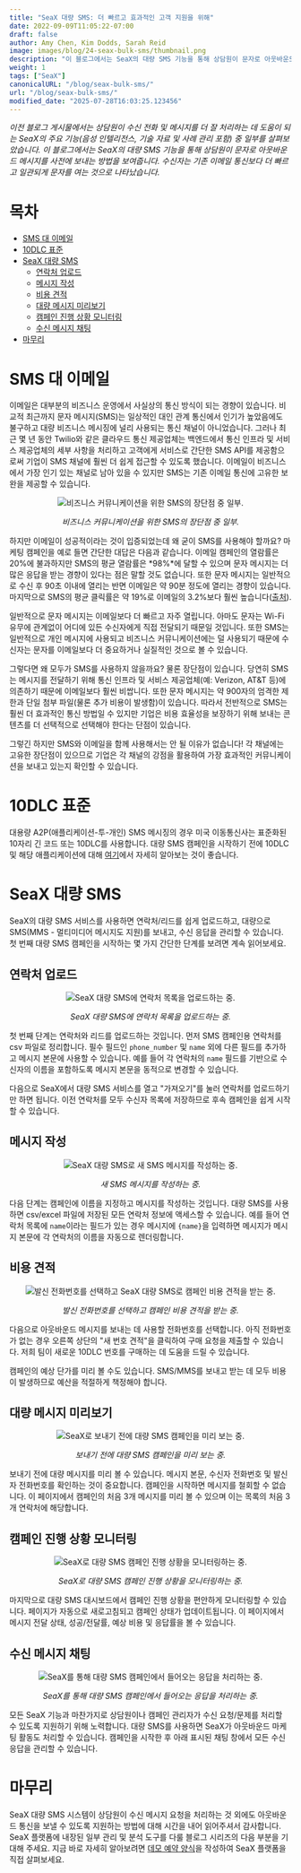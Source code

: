 ```yaml
---
title: "SeaX 대량 SMS: 더 빠르고 효과적인 고객 지원을 위해"
date: 2022-09-09T11:05:22-07:00
draft: false
author: Amy Chen, Kim Dodds, Sarah Reid
image: images/blog/24-seax-bulk-sms/thumbnail.png
description: "이 블로그에서는 SeaX의 대량 SMS 기능을 통해 상담원이 문자로 아웃바운드 메시지를 사전에 보내는 방법을 보여줍니다."
weight: 1
tags: ["SeaX"]
canonicalURL: "/blog/seax-bulk-sms/"
url: "/blog/seax-bulk-sms/"
modified_date: "2025-07-28T16:03:25.123456"
---
```


*이전 블로그 게시물에서는 상담원이 수신 전화 및 메시지를 더 잘 처리하는 데 도움이 되는 SeaX의 주요 기능(음성 인텔리전스, 기술 자료 및 사례 관리 포함) 중 일부를 살펴보았습니다. 이 블로그에서는 SeaX의 대량 SMS 기능을 통해 상담원이 문자로 아웃바운드 메시지를 사전에 보내는 방법을 보여줍니다. 수신자는 기존 이메일 통신보다 더 빠르고 일관되게 문자를 여는 것으로 나타났습니다.*

# 목차
- [SMS 대 이메일](#sms-vs-email)
- [10DLC 표준](#10dlc-standards)
- [SeaX 대량 SMS](#seax-bulk-sms)
    - [연락처 업로드](#contact-upload)
    - [메시지 작성](#message-composition)
    - [비용 견적](#cost-estimate)
    - [대량 메시지 미리보기](#bulk-message-preview)
    - [캠페인 진행 상황 모니터링](#campaign-progress-monitoring)
    - [수신 메시지 채팅](#incoming-message-chat)
- [마무리](#closing)

# SMS 대 이메일

이메일은 대부분의 비즈니스 운영에서 사실상의 통신 방식이 되는 경향이 있습니다. 비교적 최근까지 문자 메시지(SMS)는 일상적인 대인 관계 통신에서 인기가 높았음에도 불구하고 대량 비즈니스 메시징에 널리 사용되는 통신 채널이 아니었습니다. 그러나 최근 몇 년 동안 Twilio와 같은 클라우드 통신 제공업체는 백엔드에서 통신 인프라 및 서비스 제공업체의 세부 사항을 처리하고 고객에게 서비스로 간단한 SMS API를 제공함으로써 기업이 SMS 채널에 훨씬 더 쉽게 접근할 수 있도록 했습니다. 이메일이 비즈니스에서 가장 인기 있는 채널로 남아 있을 수 있지만 SMS는 기존 이메일 통신에 고유한 보완을 제공할 수 있습니다.

<center>
<img src="/images/blog/24-seax-bulk-sms/1-pros-cons.png" alt="비즈니스 커뮤니케이션을 위한 SMS의 장단점 중 일부."/>

*비즈니스 커뮤니케이션을 위한 SMS의 장단점 중 일부.*
</center>

하지만 이메일이 성공적이라는 것이 입증되었는데 왜 굳이 SMS를 사용해야 할까요? 마케팅 캠페인을 예로 들면 간단한 대답은 다음과 같습니다. 이메일 캠페인의 열람률은 20%에 불과하지만 SMS의 평균 열람률은 *98%*에 달할 수 있으며 문자 메시지는 더 많은 응답을 받는 경향이 있다는 점은 말할 것도 없습니다. 또한 문자 메시지는 일반적으로 수신 후 90초 이내에 열리는 반면 이메일은 약 90분 정도에 열리는 경향이 있습니다. 마지막으로 SMS의 평균 클릭률은 약 19%로 이메일의 3.2%보다 훨씬 높습니다([출처](https://manychat.com/blog/sms-vs-email-marketing-2021/)).

일반적으로 문자 메시지는 이메일보다 더 빠르고 자주 열립니다. 아마도 문자는 Wi-Fi 유무에 관계없이 어디에 있든 수신자에게 직접 전달되기 때문일 것입니다. 또한 SMS는 일반적으로 개인 메시지에 사용되고 비즈니스 커뮤니케이션에는 덜 사용되기 때문에 수신자는 문자를 이메일보다 더 중요하거나 실질적인 것으로 볼 수 있습니다.

그렇다면 왜 모두가 SMS를 사용하지 않을까요? 물론 장단점이 있습니다. 당연히 SMS는 메시지를 전달하기 위해 통신 인프라 및 서비스 제공업체(예: Verizon, AT&T 등)에 의존하기 때문에 이메일보다 훨씬 비쌉니다. 또한 문자 메시지는 약 900자의 엄격한 제한과 단일 첨부 파일(물론 추가 비용이 발생함)이 있습니다. 따라서 전반적으로 SMS는 훨씬 더 효과적인 통신 방법일 수 있지만 기업은 비용 효율성을 보장하기 위해 보내는 콘텐츠를 더 선택적으로 선택해야 한다는 단점이 있습니다.

그렇긴 하지만 SMS와 이메일을 함께 사용해서는 안 될 이유가 없습니다! 각 채널에는 고유한 장단점이 있으므로 기업은 각 채널의 강점을 활용하여 가장 효과적인 커뮤니케이션을 보내고 있는지 확인할 수 있습니다.

# 10DLC 표준

대용량 A2P(애플리케이션-투-개인) SMS 메시징의 경우 미국 이동통신사는 표준화된 10자리 긴 코드 또는 10DLC를 사용합니다. 대량 SMS 캠페인을 시작하기 전에 10DLC 및 해당 애플리케이션에 대해 [여기](https://support.twilio.com/hc/en-us/articles/1260800720410-What-is-A2P-10DLC-)에서 자세히 알아보는 것이 좋습니다.

# SeaX 대량 SMS

SeaX의 대량 SMS 서비스를 사용하면 연락처/리드를 쉽게 업로드하고, 대량으로 SMS(MMS - 멀티미디어 메시지도 지원)를 보내고, 수신 응답을 관리할 수 있습니다. 첫 번째 대량 SMS 캠페인을 시작하는 몇 가지 간단한 단계를 보려면 계속 읽어보세요.

## 연락처 업로드

<center>
<img src="/images/blog/24-seax-bulk-sms/2-contact-upload.png" alt="SeaX 대량 SMS에 연락처 목록을 업로드하는 중."/>

*SeaX 대량 SMS에 연락처 목록을 업로드하는 중.*
</center>

첫 번째 단계는 연락처와 리드를 업로드하는 것입니다. 먼저 SMS 캠페인용 연락처를 csv 파일로 정리합니다. 필수 필드인 `phone_number` 및 `name` 외에 다른 필드를 추가하고 메시지 본문에 사용할 수 있습니다. 예를 들어 각 연락처의 `name` 필드를 기반으로 수신자의 이름을 포함하도록 메시지 본문을 동적으로 변경할 수 있습니다.

다음으로 SeaX에서 대량 SMS 서비스를 열고 "가져오기"를 눌러 연락처를 업로드하기만 하면 됩니다. 이전 연락처를 모두 수신자 목록에 저장하므로 후속 캠페인을 쉽게 시작할 수 있습니다.

## 메시지 작성

<center>
<img src="/images/blog/24-seax-bulk-sms/3-message-draft.png" alt="SeaX 대량 SMS로 새 SMS 메시지를 작성하는 중."/>

*새 SMS 메시지를 작성하는 중.*
</center>

다음 단계는 캠페인에 이름을 지정하고 메시지를 작성하는 것입니다. 대량 SMS를 사용하면 csv/excel 파일에 저장된 모든 연락처 정보에 액세스할 수 있습니다. 예를 들어 연락처 목록에 `name`이라는 필드가 있는 경우 메시지에 `{name}`을 입력하면 메시지가 메시지 본문에 각 연락처의 이름을 자동으로 렌더링합니다.

## 비용 견적

<center>
<img src="/images/blog/24-seax-bulk-sms/4-cost-estimate.png" alt="발신 전화번호를 선택하고 SeaX 대량 SMS로 캠페인 비용 견적을 받는 중."/>

*발신 전화번호를 선택하고 캠페인 비용 견적을 받는 중.*
</center>

다음으로 아웃바운드 메시지를 보내는 데 사용할 전화번호를 선택합니다. 아직 전화번호가 없는 경우 오른쪽 상단의 "새 번호 견적"을 클릭하여 구매 요청을 제출할 수 있습니다. 저희 팀이 새로운 10DLC 번호를 구매하는 데 도움을 드릴 수 있습니다.

캠페인의 예상 단가를 미리 볼 수도 있습니다. SMS/MMS를 보내고 받는 데 모두 비용이 발생하므로 예산을 적절하게 책정해야 합니다.

## 대량 메시지 미리보기

<center>
<img src="/images/blog/24-seax-bulk-sms/5-preview.png" alt="SeaX로 보내기 전에 대량 SMS 캠페인을 미리 보는 중."/>

*보내기 전에 대량 SMS 캠페인을 미리 보는 중.*
</center>

보내기 전에 대량 메시지를 미리 볼 수 있습니다. 메시지 본문, 수신자 전화번호 및 발신자 전화번호를 확인하는 것이 중요합니다. 캠페인을 시작하면 메시지를 철회할 수 없습니다. 이 페이지에서 캠페인의 처음 3개 메시지를 미리 볼 수 있으며 이는 목록의 처음 3개 연락처에 해당합니다.

## 캠페인 진행 상황 모니터링

<center>
<img src="/images/blog/24-seax-bulk-sms/6-monitor.png" alt="SeaX로 대량 SMS 캠페인 진행 상황을 모니터링하는 중."/>

*SeaX로 대량 SMS 캠페인 진행 상황을 모니터링하는 중.*
</center>

마지막으로 대량 SMS 대시보드에서 캠페인 진행 상황을 편안하게 모니터링할 수 있습니다. 페이지가 자동으로 새로고침되고 캠페인 상태가 업데이트됩니다. 이 페이지에서 메시지 전달 상태, 성공/전달률, 예상 비용 및 응답률을 볼 수 있습니다.

## 수신 메시지 채팅

<center>
<img src="/images/blog/24-seax-bulk-sms/7-chat.png" alt="SeaX를 통해 대량 SMS 캠페인에서 들어오는 응답을 처리하는 중."/>

*SeaX를 통해 대량 SMS 캠페인에서 들어오는 응답을 처리하는 중.*
</center>

모든 SeaX 기능과 마찬가지로 상담원이나 캠페인 관리자가 수신 요청/문제를 처리할 수 있도록 지원하기 위해 노력합니다. 대량 SMS를 사용하면 SeaX가 아웃바운드 마케팅 활동도 처리할 수 있습니다. 캠페인을 시작한 후 아래 표시된 채팅 창에서 모든 수신 응답을 관리할 수 있습니다.

# 마무리

SeaX 대량 SMS 시스템이 상담원이 수신 메시지 요청을 처리하는 것 외에도 아웃바운드 통신을 보낼 수 있도록 지원하는 방법에 대해 시간을 내어 읽어주셔서 감사합니다. SeaX 플랫폼에 내장된 일부 관리 및 분석 도구를 다룰 블로그 시리즈의 다음 부분을 기대해 주세요. 지금 바로 자세히 알아보려면 [데모 예약 양식](https://meetings.hubspot.com/seasalt-ai/seasalt-meeting)을 작성하여 SeaX 플랫폼을 직접 살펴보세요.

